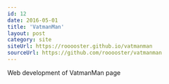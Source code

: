 ```yaml
---
id: 12
date: 2016-05-01
title: 'VatmanMan'
layout: post
category: site
siteUrl: https://rooooster.github.io/vatmanman
sourceUrl: https://github.com/rooooster/vatmanman
---
```


Web development of VatmanMan page
